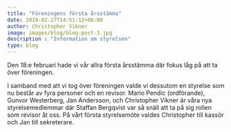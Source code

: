 ```yaml
---
title: "Föreningens första årsstämma"
date: 2019-02-27T14:51:12+06:00
author: Christopher Vikner
image: images/blog/blog-post-3.jpg
description : "Information om styrelsen"
type: blog
---
```


Den 18:e februari hade vi vår allra första årsstämma där fokus låg på att ta över föreningen.

<!--more--> 

I samband med att vi tog över föreningen valde vi dessutom en styrelse som nu består av fyra personer och en revisor. Mario Pendic (ordförande), Gunvor Westerberg, Jan Andersson, och Christopher Vikner är våra nya styrelsemedlemmar där Staffan Bergqvist var så snäll att ta på sig rollen som revisor åt oss. På vårt första styrelsemöte valdes Christopher till kassör och Jan till sekreterare.